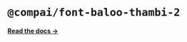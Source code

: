 # `@compai/font-baloo-thambi-2`

[**Read the docs &rarr;**](https://components.ai/docs/typefaces/baloo-thambi-2)
